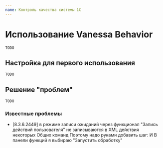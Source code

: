 ```yaml
---
name: Контроль качества системы 1С
---
```


# Использование Vanessa Behavior

```
TODO
```

## Настройка для первого использования


```
TODO
```

## Решение "проблем"


```
TODO
```


### Известные проблемы


* [8.3.6.2449] в режиме записи ожиданий через функционал "Запись действий пользователя" не записываются в XML действия некоторых Общих команд 
Поэтому надо руками добавить шаг:
И В панели функций я выбираю "Запустить обработку"



